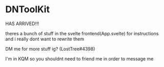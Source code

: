 # DNToolKit
HAS ARRIVED!!!

theres a bunch of stuff in the svelte frontend(App.svelte) for instructions and i really dont want to rewrite them

DM me for more stuff ig? (LostTree#4398)

I'm in KQM so you shouldnt need to friend me in order to message me

